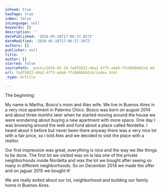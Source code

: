 ```yaml
---
inFeed: true
hasPage: true
inNav: false
inLanguage: null
keywords: []
description: ''
datePublished: '2016-05-18T17:06:37.857Z'
dateModified: '2016-05-18T17:06:37.397Z'
authors: []
publisher: null
title: ''
author: []
starred: false
sourcePath: _posts/2016-05-18-7adf5922-d4a2-4775-ade8-ffc866b6b2c6.md
url: 7adf5922-d4a2-4775-ade8-ffc866b6b2c6/index.html
_type: Article

---
```

The beginning:

My name is Martha, Bosco's mom and Alex wife. We live in Buenos Aires in a very nice apartment in Palermo Chico. Bosco was born on august 2014 and about three months later when he started moving around the house we were wondering about buying a new apartment with more space. One day I was browsing around the web and fund about a place called Nordelta. I heard about it before but never been there anyway there was a very nice lot with a fair price, so i told Alex and we decided to visit the place with a realtor. 

Our first impression was great, everything is nice and the way we like things to be done. The first lot we visited was on la Isla one of the private neighborhoods inside Nordelta and was the lot we bought after seeing so many in different neighborhoods. So on December 2014 we made the offer and on jaguar 2015 we bought it! 

We are really exited about our lot, neighborhood and building our
family home in Buenos Aires.